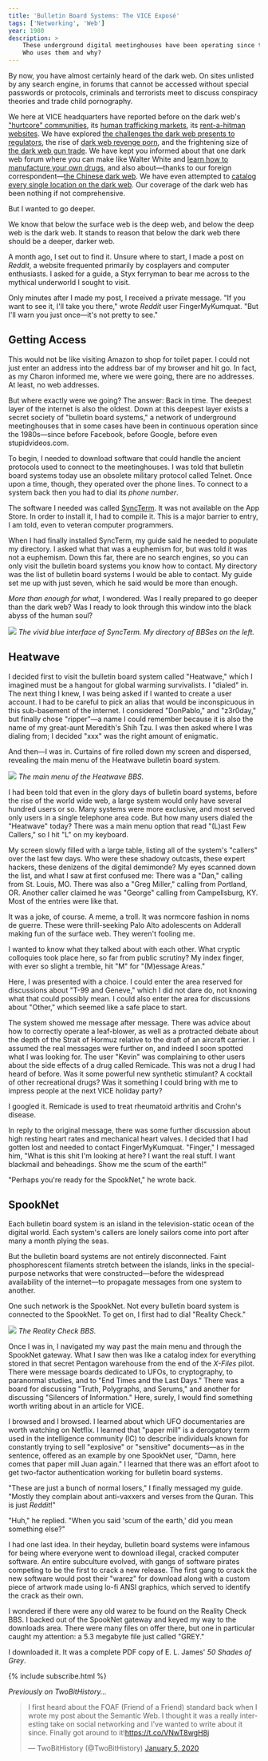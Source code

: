```yaml
---
title: 'Bulletin Board Systems: The VICE Exposé'
tags: ['Networking', 'Web']
year: 1980
description: >
    These underground digital meetinghouses have been operating since the '80s.
    Who uses them and why?
---
```


By now, you have almost certainly heard of the dark web. On sites unlisted by
any search engine, in forums that cannot be accessed without special passwords
or protocols, criminals and terrorists meet to discuss conspiracy theories and
trade child pornography.

We here at VICE headquarters have reported before on the dark web's ["hurtcore"
communities](https://www.vice.com/en_us/article/mbxqqy/a-journey-into-the-worst-corners-of-the-dark-web),
its [human trafficking
markets](https://www.vice.com/en_us/article/vvbazy/my-brief-encounter-with-a-dark-web-human-trafficking-site),
its [rent-a-hitman
websites](https://www.vice.com/en_us/article/3d434v/a-fake-dark-web-hitman-site-is-linked-to-a-real-murder).
We have explored [the challenges the dark web presents to
regulators](https://www.vice.com/en_us/article/ezv85m/problem-the-government-still-doesnt-understand-the-dark-web),
the rise of [dark web revenge
porn](https://www.vice.com/en_us/article/53988z/revenge-porn-returns-to-the-dark-web),
and the frightening size of [the dark web gun
trade](https://www.vice.com/en_us/article/j5qnbg/dark-web-gun-trade-study-rand).
We have kept you informed about that one dark web forum where you can make like Walter White
and [learn how to manufacture your own
drugs](https://www.vice.com/en_ca/article/wj374q/inside-the-dark-web-forum-that-tells-you-how-to-make-drugs),
and also about—thanks to our foreign correspondent—[the Chinese dark
web](https://www.vice.com/en_us/article/4x38ed/the-chinese-deep-web-takes-a-darker-turn).
We have even attempted to [catalog every single location on the dark
web](https://www.vice.com/en_us/article/vv57n8/here-is-a-list-of-every-single-possible-dark-web-site).
Our coverage of the dark web has been nothing if not comprehensive.

But I wanted to go deeper.
<!--more-->

We know that below the surface web is the deep web,
and below the deep web is the dark web. It stands to reason that below the dark
web there should be a deeper, darker web.

A month ago, I set out to find it. Unsure where to start, I made a post on
_Reddit_, a website frequented primarily by cosplayers and computer
enthusiasts. I asked for a guide, a Styx ferryman to bear me across to the
mythical underworld I sought to visit.

Only minutes after I made my post, I received a private message. "If you want
to see it, I'll take you there," wrote _Reddit_ user FingerMyKumquat. "But I'll
warn you just once—it's not pretty to see."

## Getting Access
This would not be like visiting Amazon to shop for toilet paper. I could not
just enter an address into the address bar of my browser and hit go. In fact,
as my Charon informed me, where we were going, there are no addresses. At
least, no web addresses.

But where exactly were we going? The answer: Back in time. The deepest layer of
the internet is also the oldest. Down at this deepest layer exists a secret
society of "bulletin board systems," a network of underground meetinghouses
that in some cases have been in continuous operation since the 1980s—since
before Facebook, before Google, before even stupidvideos.com.

To begin, I needed to download software that could handle the ancient protocols
used to connect to the meetinghouses. I was told that bulletin board systems
today use an obsolete military protocol called Telnet. Once upon a time,
though, they operated over the phone lines. To connect to a system back then
you had to dial its _phone number_.

The software I needed was called [SyncTerm](http://syncterm.bbsdev.net/). It
was not available on the App Store. In order to install it, I had to compile
it. This is a major barrier to entry, I am told, even to veteran computer
programmers.

When I had finally installed SyncTerm, my guide said he needed to populate my
directory. I asked what that was a euphemism for, but was told it was not a
euphemism. Down this far, there are no search engines, so you can only visit
the bulletin board systems you know how to contact. My directory was the list
of bulletin board systems I would be able to contact. My guide set me up with
just seven, which he said would be more than enough.

_More than enough for what,_ I wondered. Was I really prepared to go deeper
than the dark web? Was I ready to look through this window into the black
abyss of the human soul?

![](/images/sync.png)
_The vivid blue interface of SyncTerm. My directory of BBSes on the left._

## Heatwave
I decided first to visit the bulletin board system called "Heatwave," which I
imagined must be a hangout for global warming survivalists. I "dialed" in. The
next thing I knew, I was being asked if I wanted to create a user account. I
had to be careful to pick an alias that would be inconspicuous in this
sub-basement of the internet. I considered "DonPablo," and "z3r0day," but
finally chose "ripper"—a name I could remember because it is also the name of
my great-aunt Meredith's Shih Tzu. I was then asked where I was dialing from; I
decided "xxx" was the right amount of enigmatic.

And then—I was in. Curtains of fire rolled down my screen and dispersed,
revealing the main menu of the Heatwave bulletin board system.

![](/images/heatwave-main-menu.png)
_The main menu of the Heatwave BBS._

I had been told that even in the glory days of bulletin board systems, before
the rise of the world wide web, a large system would only have several hundred
users or so. Many systems were more exclusive, and most served only users in a
single telephone area code. But how many users dialed the "Heatwave" today?
There was a main menu option that read "(L)ast Few Callers," so I hit "L" on my
keyboard.

My screen slowly filled with a large table, listing all of the system's
"callers" over the last few days. Who were these shadowy outcasts, these expert
hackers, these denizens of the digital demimonde? My eyes scanned down the
list, and what I saw at first confused me: There was a "Dan," calling from St.
Louis, MO. There was also a "Greg Miller," calling from Portland, OR. Another
caller claimed he was "George" calling from Campellsburg, KY. Most of the
entries were like that.

It was a joke, of course. A meme, a troll. It was normcore fashion in
noms de guerre. These were thrill-seeking Palo Alto adolescents on Adderall
making fun of the surface web. They weren't fooling me.

I wanted to know what they talked about with each other. What cryptic
colloquies took place here, so far from public scrutiny? My index finger, with
ever so slight a tremble, hit "M" for "(M)essage Areas."

Here, I was presented with a choice. I could enter the area reserved for
discussions about "T-99 and Geneve," which I did not dare do, not knowing what
that could possibly mean. I could also enter the area for discussions about
"Other," which seemed like a safe place to start.

The system showed me message after message. There was advice about how to
correctly operate a leaf-blower, as well as a protracted debate about the depth
of the Strait of Hormuz relative to the draft of an aircraft carrier. I assumed
the real messages were further on, and indeed I soon spotted what I was looking
for. The user "Kevin" was complaining to other users about the side effects of
a drug called Remicade. This was not a drug I had heard of before. Was it some
powerful new synthetic stimulant? A cocktail of other recreational drugs? Was
it something I could bring with me to impress people at the next VICE holiday
party?

I googled it. Remicade is used to treat rheumatoid arthritis and Crohn's
disease.

In reply to the original message, there was some further discussion about high
resting heart rates and mechanical heart valves. I decided that I had gotten
lost and needed to contact FingerMyKumquat. "Finger," I messaged him, "What is
this shit I'm looking at here? I want the real stuff. I want blackmail and
beheadings. Show me the scum of the earth!"

"Perhaps you're ready for the SpookNet," he wrote back.

## SpookNet
Each bulletin board system is an island in the television-static ocean of the
digital world. Each system's callers are lonely sailors come into port after
many a month plying the seas.

But the bulletin board systems are not entirely disconnected. Faint
phosphorescent filaments stretch between the islands, links in the
special-purpose networks that were constructed—before the widespread
availability of the internet—to propagate messages from one system to another.

One such network is the SpookNet. Not every bulletin board system is connected
to the SpookNet. To get on, I first had to dial "Reality Check."

![](/images/reality.png)
_The Reality Check BBS._

Once I was in, I navigated my way past the main menu and through the SpookNet
gateway. What I saw then was like a catalog index for everything stored in
that secret Pentagon warehouse from the end of the _X-Files_ pilot. There were
message boards dedicated to UFOs, to cryptography, to paranormal studies, and
to "End Times and the Last Days." There was a board for discussing "Truth,
Polygraphs, and Serums," and another for discussing "Silencers of Information."
Here, surely, I would find something worth writing about in an article for
VICE.

I browsed and I browsed. I learned about which UFO documentaries are worth
watching on Netflix. I learned that "paper mill" is a derogatory term used in
the intelligence community (IC) to describe individuals known for constantly
trying to sell "explosive" or "sensitive" documents—as in the sentence,
offered as an example by one SpookNet user, "Damn, here comes that paper mill
Juan again." I learned that there was an effort afoot to get two-factor
authentication working for bulletin board systems.

"These are just a bunch of normal losers," I finally messaged my guide. "Mostly
they complain about anti-vaxxers and verses from the Quran. This is just
_Reddit_!"

"Huh," he replied. "When you said 'scum of the earth,' did you mean something
else?"

I had one last idea. In their heyday, bulletin board systems were infamous for
being where everyone went to download illegal, cracked computer software. An
entire subculture evolved, with gangs of software pirates competing to be the
first to crack a new release. The first gang to crack the new software would
post their "warez" for download along with a custom piece of artwork made using
lo-fi ANSI graphics, which served to identify the crack as their own.

I wondered if there were any old warez to be found on the Reality Check BBS. I
backed out of the SpookNet gateway and keyed my way to the downloads area.
There were many files on offer there, but one in particular caught my
attention: a 5.3 megabyte file just called "GREY."

I downloaded it. It was a complete PDF copy of E. L. James' _50 Shades of
Grey_.

{% include subscribe.html %}

_Previously on TwoBitHistory..._

<blockquote class="twitter-tweet"><p lang="en" dir="ltr">I first heard about the FOAF (Friend of a Friend) standard back when I wrote my post about the Semantic Web. I thought it was a really interesting take on social networking and I&#39;ve wanted to write about it since. Finally got around to it!<a href="https://t.co/VNwT8wgH8j">https://t.co/VNwT8wgH8j</a></p>&mdash; TwoBitHistory (@TwoBitHistory) <a href="https://twitter.com/TwoBitHistory/status/1213920921251131394?ref_src=twsrc%5Etfw">January 5, 2020</a></blockquote> <script async src="https://platform.twitter.com/widgets.js" charset="utf-8"></script>

